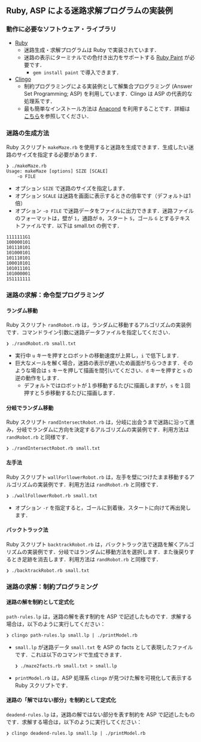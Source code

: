 ## Ruby, ASP による迷路求解プログラムの実装例

### 動作に必要なソフトウェア・ライブラリ

* [Ruby](https://www.ruby-lang.org/)
    * 迷路生成・求解プログラムは Ruby で実装されています．
    * 迷路の表示にターミナルでの色付き出力をサポートする [Ruby Paint](https://github.com/janlelis/paint) が必要です．
        * `gem install paint` で導入できます．
* [Clingo](https://github.com/potassco/clingo)
    * 制約プログラミングによる実装例として解集合プログラミング (Answer Set Programming; ASP) を利用しています．Clingo は ASP の代表的な処理系です．
    * 最も簡単なインストール方法は [Anacond](https://docs.conda.io/) を利用することです．詳細は[こちら](https://github.com/potassco/clingo/releases/)を参照してください．

### 迷路の生成方法

Ruby スクリプト `makeMaze.rb` を使用すると迷路を生成できます．生成したい迷路のサイズを指定する必要があります．

```
❯ ./makeMaze.rb
Usage: makeMaze [options] SIZE [SCALE]
    -o FILE  
```

- オプション `SIZE` で迷路のサイズを指定します．
- オプション `SCALE` は迷路を画面に表示するときの倍率です（デフォルトは1倍）
- オプション `-o FILE` で迷路データをファイルに出力できます．迷路ファイルのフォーマットは，壁が `1`，通路が `0`，スタート `S`，ゴール `G` とするテキストファイルです．以下は small.txt の例です．
```
1111111G1
100000101
101110101
101000101
101110101
100010101
101011101
101000001
1S1111111
```
### 迷路の求解：命令型プログラミング
#### ランダム移動
Ruby スクリプト `randRobot.rb` は，ランダムに移動するアルゴリズムの実装例です．コマンドライン引数に迷路データファイルを指定してください．
```
❯ ./randRobot.rb small.txt
```
* 実行中 `u` キーを押すとロボットの移動速度が上昇し，`i` で低下します．
* 巨大なメールを解く場合，迷路の表示が遅いため画面がちらつきます．そのような場合は `s` キーを押して描画を間引いてください．`d` キーを押すと `s` の逆の動作をします．
    * デフォルトではロボットが１歩移動するたびに描画しますが，`s` を１回押すと５歩移動するたびに描画します．

#### 分岐でランダム移動
Ruby スクリプト `randIntersectRobot.rb` は，分岐に出会うまで迷路に沿って進み，分岐でランダムに方向を決定するアルゴリズムの実装例です．利用方法は `randRobot.rb` と同様です．
```
❯ ./randIntersectRobot.rb small.txt
```

#### 左手法
Ruby スクリプト `wallForllowerRobot.rb` は，左手を壁につけたまま移動するアルゴリズムの実装例です．利用方法は `randRobot.rb` と同様です．
```
❯ ./wallFollowerRobot.rb small.txt
```
* オプション `-r` を指定すると，ゴールに到着後，スタートに向けて再出発します．

#### バックトラック法
Ruby スクリプト `backtrackRobot.rb` は，バックトラック法で迷路を解くアルゴリズムの実装例です．分岐ではランダムに移動方法を選択します．また後戻りするとき足跡を消去します．利用方法は `randRobot.rb` と同様です．
```
❯ ./backtrackRobot.rb small.txt
```

### 迷路の求解：制約プログラミング
#### 迷路の解を制約として定式化

`path-rules.lp` は，迷路の解を表す制約を ASP で記述したものです．求解する場合は，以下のように実行してください：
```
❯ clingo path-rules.lp small.lp | ./printModel.rb
```
* `small.lp` が迷路データ `small.txt` を ASP の facts として表現したファイルです．これは以下のコマンドで生成できます．
    ```
    ❯ ./maze2facts.rb small.txt > small.lp
    ```
* `printModel.rb` は，ASP 処理系 `clingo` が見つけた解を可視化して表示する Ruby スクリプトです．

#### 迷路の「解ではない部分」を制約として定式化

`deadend-rules.lp` は，迷路の解ではない部分を表す制約を ASP で記述したものです．求解する場合は，以下のように実行してください：
```
❯ clingo deadend-rules.lp small.lp | ./printModel.rb
```
